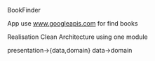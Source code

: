 BookFinder

App use www.googleapis.com for find books

Realisation Clean Architecture using one module

presentation->{data,domain}
data->domain